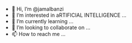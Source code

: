 - 👋 Hi, I’m @jamalbanzi
- 👀 I’m interested in aRTIFICIAL INTELLIGENCE ...
- 🌱 I’m currently learning ...
- 💞️ I’m looking to collaborate on ...
- 📫 How to reach me ...

<!---
jamalbanzi/jamalbanzi is a ✨ special ✨ repository because its `README.md` (this file) appears on your GitHub profile.
You can click the Preview link to take a look at your changes.
--->
